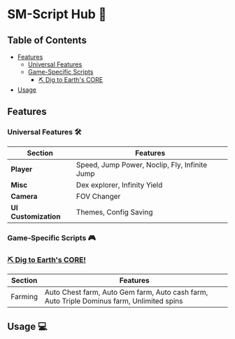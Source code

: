 # SM-Script Hub 🌟

## Table of Contents
- [Features](#features)
  - [Universal Features](#universal-features-)
  - [Game-Specific Scripts](#game-specific-scripts-)
    - [⛏️ Dig to Earth's CORE](#-dig-to-earth's-core)
- [Usage](#usage-)

## Features

### Universal Features 🛠
| Section | Features |
|---------|----------|
| **Player** | Speed, Jump Power, Noclip, Fly, Infinite Jump |
| **Misc** | Dex explorer, Infinity Yield |
| **Camera** | FOV Changer |
| **UI Customization** | Themes, Config Saving |

### Game-Specific Scripts 🎮

### [⛏️ Dig to Earth's CORE!](https://www.roblox.com/games/81440632616906/Dig-to-Earths-CORE)
| Section | Features |
|---------|----------|
| Farming | Auto Chest farm, Auto Gem farm, Auto cash farm, Auto Triple Dominus farm, Unlimited spins |

## Usage 💻
